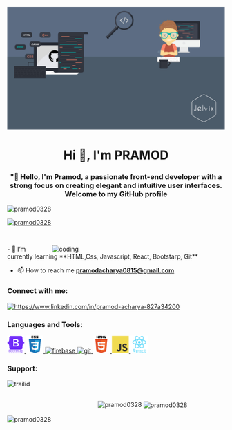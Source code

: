 ![logo](https://github.com/Pramod0328/Pramod0328/blob/main/banner.jpg)

<h1 align="center">Hi 👋, I'm PRAMOD</h1>
<h3 align="center">"👋 Hello, I'm Pramod, a passionate front-end developer with a strong focus on creating elegant and intuitive user interfaces. Welcome to my GitHub profile</h3>

<p align="left"> <img src="https://komarev.com/ghpvc/?username=pramod0328&label=Profile%20views&color=0e75b6&style=flat" alt="pramod0328" /> </p>

<p align="left"> <a href="https://github.com/ryo-ma/github-profile-trophy"><img src="https://github-profile-trophy.vercel.app/?username=pramod0328" alt="pramod0328" /></a> </p>

<p align="left"> <a href="https://twitter.com/" target="blank"><img src="https://img.shields.io/twitter/follow/?logo=twitter&style=for-the-badge" alt="" /></a> </p>

<img align="right" alt="coding" width="400" src="https://external-content.duckduckgo.com/iu/?u=https%3A%2F%2Fcdn.dribbble.com%2Fusers%2F2131993%2Fscreenshots%2F4948736%2Fmedia%2F45dceb640723d72436c427add7966cf8.gif&f=1&nofb=1&ipt=aa188e3f682c2a9c367e0d4593601ac2f03390f634a6b5322264d301b176b530&ipo=images"/>
- 🌱 I’m currently learning **HTML,Css, Javascript, React, Bootstarp, Git**

- 📫 How to reach me **pramodacharya0815@gmail.com**

<h3 align="left">Connect with me:</h3>
<p align="left">
<a href="https://linkedin.com/in/https://www.linkedin.com/in/pramod-acharya-827a34200" target="blank"><img align="center" src="https://raw.githubusercontent.com/rahuldkjain/github-profile-readme-generator/master/src/images/icons/Social/linked-in-alt.svg" alt="https://www.linkedin.com/in/pramod-acharya-827a34200" height="30" width="40" /></a>
</p>

<h3 align="left">Languages and Tools:</h3>
<p align="left"> <a href="https://getbootstrap.com" target="_blank" rel="noreferrer"> <img src="https://raw.githubusercontent.com/devicons/devicon/master/icons/bootstrap/bootstrap-plain-wordmark.svg" alt="bootstrap" width="40" height="40"/> </a> <a href="https://www.w3schools.com/css/" target="_blank" rel="noreferrer"> <img src="https://raw.githubusercontent.com/devicons/devicon/master/icons/css3/css3-original-wordmark.svg" alt="css3" width="40" height="40"/> </a> <a href="https://firebase.google.com/" target="_blank" rel="noreferrer"> <img src="https://www.vectorlogo.zone/logos/firebase/firebase-icon.svg" alt="firebase" width="40" height="40"/> </a> <a href="https://git-scm.com/" target="_blank" rel="noreferrer"> <img src="https://www.vectorlogo.zone/logos/git-scm/git-scm-icon.svg" alt="git" width="40" height="40"/> </a> <a href="https://www.w3.org/html/" target="_blank" rel="noreferrer"> <img src="https://raw.githubusercontent.com/devicons/devicon/master/icons/html5/html5-original-wordmark.svg" alt="html5" width="40" height="40"/> </a> <a href="https://developer.mozilla.org/en-US/docs/Web/JavaScript" target="_blank" rel="noreferrer"> <img src="https://raw.githubusercontent.com/devicons/devicon/master/icons/javascript/javascript-original.svg" alt="javascript" width="40" height="40"/> </a> <a href="https://reactjs.org/" target="_blank" rel="noreferrer"> <img src="https://raw.githubusercontent.com/devicons/devicon/master/icons/react/react-original-wordmark.svg" alt="react" width="40" height="40"/> </a> </p>

<h3 align="left">Support:</h3>
<p><a href="https://www.buymeacoffee.com/trailid"> <img align="left" src="https://cdn.buymeacoffee.com/buttons/v2/default-yellow.png" height="50" width="210" alt="trailid" /></a></p><br><br>

<p><img align="left" src="https://github-readme-stats.vercel.app/api/top-langs?username=pramod0328&show_icons=true&locale=en&layout=compact" alt="pramod0328" /></p>

<p>&nbsp;<img align="center" src="https://github-readme-stats.vercel.app/api?username=pramod0328&show_icons=true&locale=en" alt="pramod0328" /></p>

<p><img align="center" src="https://github-readme-streak-stats.herokuapp.com/?user=pramod0328&" alt="pramod0328" /></p>
